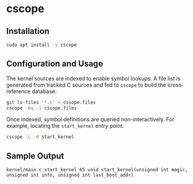 # cscope

## Installation
```bash
sudo apt install -y cscope
```

## Configuration and Usage
The kernel sources are indexed to enable symbol lookups. A file list is generated from tracked C sources and fed to `cscope` to build the cross-reference database:
```bash
git ls-files '*.c' > cscope.files
cscope -bq -i cscope.files
```
Once indexed, symbol definitions are queried non-interactively. For example, locating the `start_kernel` entry point:
```bash
cscope -L -0 start_kernel
```

## Sample Output
```
kernel/main.c start_kernel 65 void start_kernel(unsigned int magic, unsigned int info, unsigned int last_boot_addr)
```
